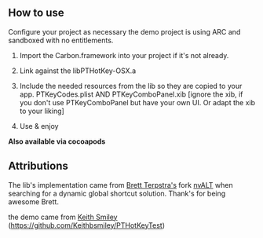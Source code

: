 ## How to use

Configure your project as necessary the demo project is using ARC and sandboxed with no entitlements.

1. Import the Carbon.framework into your project if it's not already.
2. Link against the libPTHotKey-OSX.a 
3. Include the needed resources from the lib so they are copied to your app. 
	PTKeyCodes.plist AND PTKeyComboPanel.xib [ignore the xib, if you don't use PTKeyComboPanel but have your own UI. Or adapt the xib to your liking]
	
4. Use & enjoy

<b>Also available via cocoapods</b>

## Attributions

The lib's implementation came from [Brett Terpstra's](http://brettterpstra.com/) fork [nvALT](https://github.com/ttscoff/nv) when searching for a dynamic global shortcut solution. Thank's for being awesome Brett.

the demo came from [Keith Smiley](http://smileykeith.com/) (https://github.com/Keithbsmiley/PTHotKeyTest)